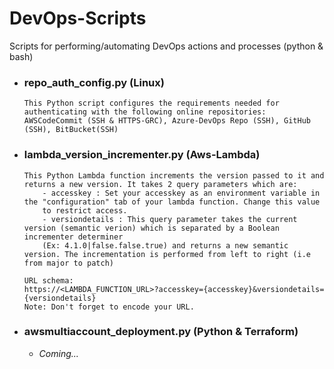 # DevOps-Scripts
Scripts for performing/automating DevOps actions and processes (python & bash)

- ### repo_auth_config.py (Linux)
    ```
    This Python script configures the requirements needed for authenticating with the following online repositories: 
    AWSCodeCommit (SSH & HTTPS-GRC), Azure-DevOps Repo (SSH), GitHub (SSH), BitBucket(SSH)
    ```

- ### lambda_version_incrementer.py (Aws-Lambda)
    ```
    This Python Lambda function increments the version passed to it and returns a new version. It takes 2 query parameters which are:
        - accesskey : Set your accesskey as an environment variable in the "configuration" tab of your lambda function. Change this value
        to restrict access.
        - versiondetails : This query parameter takes the current version (semantic verion) which is separated by a Boolean incrementer determiner 
        (Ex: 4.1.0|false.false.true) and returns a new semantic version. The incrementation is performed from left to right (i.e from major to patch)
        
    URL schema:
    https://<LAMBDA_FUNCTION_URL>?accesskey={accesskey}&versiondetails={versiondetails}
    Note: Don't forget to encode your URL.
    ```

- ### awsmultiaccount_deployment.py (Python & Terraform)
    * *Coming...*
